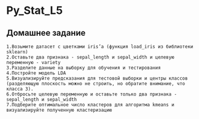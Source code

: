 # Py_Stat_L5

## Домашнее задание

    1.Возьмите датасет с цветками iris’а (функция load_iris из библиотеки sklearn)
    2.Оставьте два признака - sepal_length и sepal_width и целевую переменную - variety
    3.Разделите данные на выборку для обучения и тестирования
    4.Постройте модель LDA
    5.Визуализируйте предсказания для тестовой выборки и центры классов (разделяющую плоскость можно не строить, но обратите внимание, что класса 3).
    6.Отбросьте целевую переменную и оставьте только два признака - sepal_length и sepal_width
    7.Подберите оптимальное число кластеров для алгоритма kmeans и визуализируйте полученную кластеризацию
